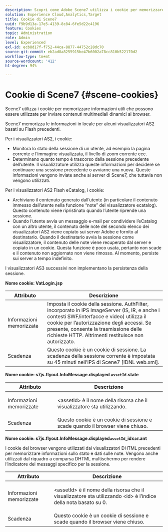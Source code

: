 ```yaml
---
description: Scopri come Adobe Scene7 utilizza i cookie per memorizzare informazioni utili che possono essere utilizzate per distribuire contenuti multimediali dinamici al browser.
solution: Experience Cloud,Analytics,Target
title: Cookie di Scene7
uuid: f9b9d13a-17e5-4139-8c84-6fe5d22c4196
feature: Cookies
topic: Administration
role: Admin
level: Experienced
exl-id: ecb8d17f-f752-44ca-8877-44752c28dc70
source-git-commit: eb2ad8a8255915be47b6002a78cc810b522170d2
workflow-type: tm+mt
source-wordcount: '412'
ht-degree: 94%

---
```


# Cookie di Scene7 {#scene-cookies}

Scene7 utilizza i cookie per memorizzare informazioni utili che possono essere utilizzate per inviare contenuti multimediali dinamici al browser.

Scene7 memorizza le informazioni in locale per alcuni visualizzatori AS2 basati su Flash precedenti.

Per i visualizzatori AS2, i cookie:

* Monitora lo stato della sessione di un utente, ad esempio la pagina corrente e l’immagine visualizzata, il livello di zoom corrente ecc.
* Determinano quanto tempo è trascorso dalla sessione precedente dell’utente. Il visualizzatore utilizza queste informazioni per decidere se continuare una sessione precedente o avviarne una nuova. Queste informazioni vengono inviate anche ai server di Scene7, che tuttavia non vengono utilizzati.

Per i visualizzatori AS2 Flash eCatalog, i cookie:

* Archiviano il contenuto generato dall’utente (in particolare il contenuto immesso dall’utente nella funzione “note” del visualizzatore ecatalog). Questo contenuto viene ripristinato quando l’utente riprende una sessione.
* Quando l’utente avvia un messaggio e-mail per condividere l’eCatalog con un altro utente, il contenuto delle note del secondo elenco dei visualizzatori AS2 viene copiato sui server Adobe e fornito al destinatario. Quando il destinatario avvia la sessione come visualizzatore, il contenuto delle note viene recuperato dal server e copiato in un cookie. Questa funzione è poco usata, pertanto non scade e il contenuto non aggiornato non viene rimosso. Al momento, persiste sui server a tempo indefinito.

I visualizzatori AS3 successivi non implementano la persistenza della sessione.

**Nome cookie: VatLogin.jsp**

| Attributo | Descrizione |
|---|---|
| Informazioni memorizzate | Imposta il cookie della sessione. AuthFilter, incorporato in IPS ImageServer (IS, IR, e anche i contesti SWF/interfacce e video) utilizza il cookie per l’autorizzazione degli accessi. Se presente, consente la trasmissione delle richieste HTTP. Altrimenti restituisce non autorizzato. |
| Scadenza | Questo cookie è un cookie di sessione. La scadenza della sessione corrente è impostata su 45 minuti nell’IPS di Scene7 [!DNL web.xml]. |

**Nome cookie: s7js.flyout.InfoMessage.displayed `assetId`.state**

<table id="table_6835D64C5D464A049F576621F2BE3FAD"> 
 <thead> 
  <tr> 
   <th colname="col1" class="entry"> Attributo </th> 
   <th colname="col2" class="entry"> Descrizione </th> 
  </tr> 
 </thead>
 <tbody> 
  <tr> 
   <td colname="col1"> Informazioni memorizzate </td> 
   <td colname="col2"> <p>&lt;assetId&gt; è il nome della risorsa che il visualizzatore sta utilizzando. </p> </td> 
  </tr> 
  <tr> 
   <td colname="col1"> Scadenza </td> 
   <td colname="col2"> Questo cookie è un cookie di sessione e scade quando il browser viene chiuso. </td> 
  </tr> 
 </tbody> 
</table>

**Nome cookie: s7js.flyout.InfoMessage.displayed`assetId`_idx`id`.ant**

I cookie del browser vengono utilizzati dai visualizzatori DHTML precedenti per memorizzare informazioni sullo stato e dati sulle note. Vengono anche utilizzati dal riquadro a comparsa DHTML multischermo per rendere l’indicatore dei messaggi specifico per la sessione.

<table id="table_8F6CC83D32D54BEE99884318AD126C98"> 
 <thead> 
  <tr> 
   <th colname="col1" class="entry"> Attributo </th> 
   <th colname="col2" class="entry"> Descrizione </th> 
  </tr> 
 </thead>
 <tbody> 
  <tr> 
   <td colname="col1"> Informazioni memorizzate </td> 
   <td colname="col2"> <p> </p> <p> &lt;assetId&gt; è il nome della risorsa che il visualizzatore sta utilizzando &lt;id&gt; è l’indice della nota basato su 0. </p> </td> 
  </tr> 
  <tr> 
   <td colname="col1"> Scadenza </td> 
   <td colname="col2"> Questo cookie è un cookie di sessione e scade quando il browser viene chiuso. </td> 
  </tr> 
 </tbody> 
</table>
